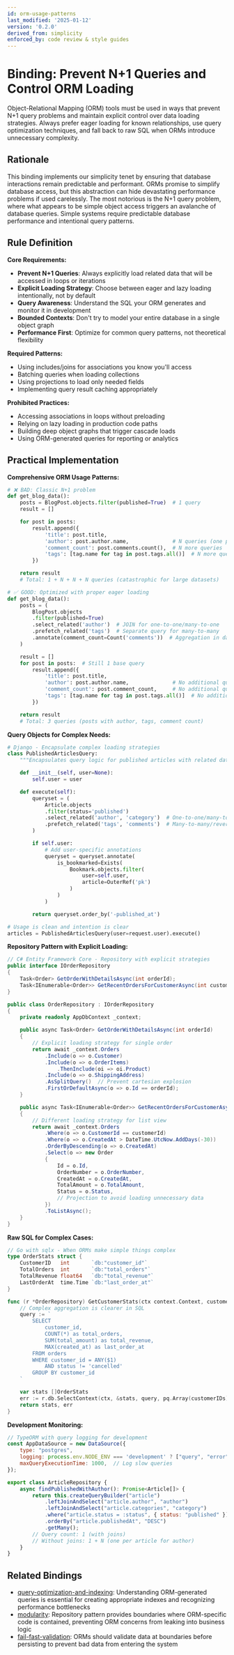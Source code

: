 ```yaml
---
id: orm-usage-patterns
last_modified: '2025-01-12'
version: '0.2.0'
derived_from: simplicity
enforced_by: code review & style guides
---
```


# Binding: Prevent N+1 Queries and Control ORM Loading

Object-Relational Mapping (ORM) tools must be used in ways that prevent N+1 query problems and maintain explicit control over data loading strategies. Always prefer eager loading for known relationships, use query optimization techniques, and fall back to raw SQL when ORMs introduce unnecessary complexity.

## Rationale

This binding implements our simplicity tenet by ensuring that database interactions remain predictable and performant. ORMs promise to simplify database access, but this abstraction can hide devastating performance problems if used carelessly. The most notorious is the N+1 query problem, where what appears to be simple object access triggers an avalanche of database queries. Simple systems require predictable database performance and intentional query patterns.

## Rule Definition

**Core Requirements:**

- **Prevent N+1 Queries**: Always explicitly load related data that will be accessed in loops or iterations
- **Explicit Loading Strategy**: Choose between eager and lazy loading intentionally, not by default
- **Query Awareness**: Understand the SQL your ORM generates and monitor it in development
- **Bounded Contexts**: Don't try to model your entire database in a single object graph
- **Performance First**: Optimize for common query patterns, not theoretical flexibility

**Required Patterns:**
- Using includes/joins for associations you know you'll access
- Batching queries when loading collections
- Using projections to load only needed fields
- Implementing query result caching appropriately

**Prohibited Practices:**
- Accessing associations in loops without preloading
- Relying on lazy loading in production code paths
- Building deep object graphs that trigger cascade loads
- Using ORM-generated queries for reporting or analytics

## Practical Implementation

**Comprehensive ORM Usage Patterns:**

```python
# ❌ BAD: Classic N+1 problem
def get_blog_data():
    posts = BlogPost.objects.filter(published=True)  # 1 query
    result = []

    for post in posts:
        result.append({
            'title': post.title,
            'author': post.author.name,              # N queries (one per post)
            'comment_count': post.comments.count(),  # N more queries
            'tags': [tag.name for tag in post.tags.all()]  # N more queries
        })

    return result
    # Total: 1 + N + N + N queries (catastrophic for large datasets)

# ✅ GOOD: Optimized with proper eager loading
def get_blog_data():
    posts = (
        BlogPost.objects
        .filter(published=True)
        .select_related('author')  # JOIN for one-to-one/many-to-one
        .prefetch_related('tags')  # Separate query for many-to-many
        .annotate(comment_count=Count('comments'))  # Aggregation in database
    )

    result = []
    for post in posts:  # Still 1 base query
        result.append({
            'title': post.title,
            'author': post.author.name,              # No additional query
            'comment_count': post.comment_count,     # No additional query
            'tags': [tag.name for tag in post.tags.all()]  # No additional query
        })

    return result
    # Total: 3 queries (posts with author, tags, comment count)
```

**Query Objects for Complex Needs:**

```python
# Django - Encapsulate complex loading strategies
class PublishedArticlesQuery:
    """Encapsulates query logic for published articles with related data."""

    def __init__(self, user=None):
        self.user = user

    def execute(self):
        queryset = (
            Article.objects
            .filter(status='published')
            .select_related('author', 'category')  # One-to-one/many-to-one
            .prefetch_related('tags', 'comments')  # Many-to-many/reverse FK
        )

        if self.user:
            # Add user-specific annotations
            queryset = queryset.annotate(
                is_bookmarked=Exists(
                    Bookmark.objects.filter(
                        user=self.user,
                        article=OuterRef('pk')
                    )
                )
            )

        return queryset.order_by('-published_at')

# Usage is clean and intention is clear
articles = PublishedArticlesQuery(user=request.user).execute()
```

**Repository Pattern with Explicit Loading:**

```csharp
// C# Entity Framework Core - Repository with explicit strategies
public interface IOrderRepository
{
    Task<Order> GetOrderWithDetailsAsync(int orderId);
    Task<IEnumerable<Order>> GetRecentOrdersForCustomerAsync(int customerId);
}

public class OrderRepository : IOrderRepository
{
    private readonly AppDbContext _context;

    public async Task<Order> GetOrderWithDetailsAsync(int orderId)
    {
        // Explicit loading strategy for single order
        return await _context.Orders
            .Include(o => o.Customer)
            .Include(o => o.OrderItems)
                .ThenInclude(oi => oi.Product)
            .Include(o => o.ShippingAddress)
            .AsSplitQuery()  // Prevent cartesian explosion
            .FirstOrDefaultAsync(o => o.Id == orderId);
    }

    public async Task<IEnumerable<Order>> GetRecentOrdersForCustomerAsync(int customerId)
    {
        // Different loading strategy for list view
        return await _context.Orders
            .Where(o => o.CustomerId == customerId)
            .Where(o => o.CreatedAt > DateTime.UtcNow.AddDays(-30))
            .OrderByDescending(o => o.CreatedAt)
            .Select(o => new Order
            {
                Id = o.Id,
                OrderNumber = o.OrderNumber,
                CreatedAt = o.CreatedAt,
                TotalAmount = o.TotalAmount,
                Status = o.Status,
                // Projection to avoid loading unnecessary data
            })
            .ToListAsync();
    }
}
```

**Raw SQL for Complex Cases:**

```go
// Go with sqlx - When ORMs make simple things complex
type OrderStats struct {
    CustomerID   int       `db:"customer_id"`
    TotalOrders  int       `db:"total_orders"`
    TotalRevenue float64   `db:"total_revenue"`
    LastOrderAt  time.Time `db:"last_order_at"`
}

func (r *OrderRepository) GetCustomerStats(ctx context.Context, customerIDs []int) ([]OrderStats, error) {
    // Complex aggregation is clearer in SQL
    query := `
        SELECT
            customer_id,
            COUNT(*) as total_orders,
            SUM(total_amount) as total_revenue,
            MAX(created_at) as last_order_at
        FROM orders
        WHERE customer_id = ANY($1)
            AND status != 'cancelled'
        GROUP BY customer_id
    `

    var stats []OrderStats
    err := r.db.SelectContext(ctx, &stats, query, pq.Array(customerIDs))
    return stats, err
}
```

**Development Monitoring:**

```javascript
// TypeORM with query logging for development
const AppDataSource = new DataSource({
    type: "postgres",
    logging: process.env.NODE_ENV === 'development' ? ["query", "error"] : ["error"],
    maxQueryExecutionTime: 1000,  // Log slow queries
});

export class ArticleRepository {
    async findPublishedWithAuthor(): Promise<Article[]> {
        return this.createQueryBuilder("article")
            .leftJoinAndSelect("article.author", "author")
            .leftJoinAndSelect("article.categories", "category")
            .where("article.status = :status", { status: "published" })
            .orderBy("article.publishedAt", "DESC")
            .getMany();
        // Query count: 1 (with joins)
        // Without joins: 1 + N (one per article for author)
    }
}
```

## Related Bindings

- [query-optimization-and-indexing](../../docs/bindings/categories/database/query-optimization-and-indexing.md): Understanding ORM-generated queries is essential for creating appropriate indexes and recognizing performance bottlenecks
- [modularity](../../../tenets/modularity.md): Repository pattern provides boundaries where ORM-specific code is contained, preventing ORM concerns from leaking into business logic
- [fail-fast-validation](../../core/fail-fast-validation.md): ORMs should validate data at boundaries before persisting to prevent bad data from entering the system
